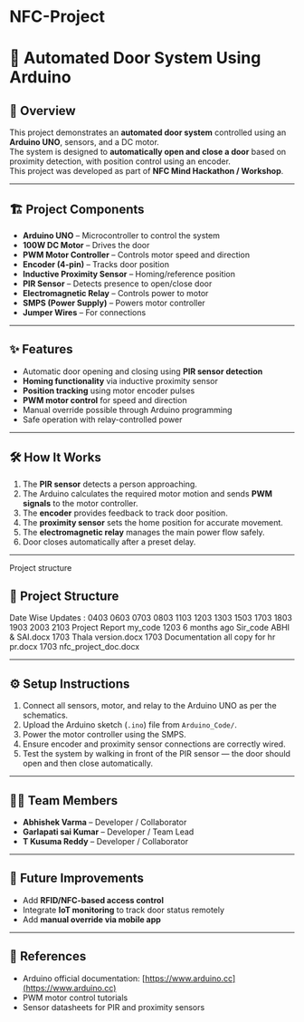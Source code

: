 # NFC-Project
# 🚪 Automated Door System Using Arduino

## 📘 Overview
This project demonstrates an **automated door system** controlled using an **Arduino UNO**, sensors, and a DC motor.  
The system is designed to **automatically open and close a door** based on proximity detection, with position control using an encoder.  
This project was developed as part of **NFC Mind Hackathon / Workshop**.

---

## 🏗️ Project Components

- **Arduino UNO** – Microcontroller to control the system
- **100W DC Motor** – Drives the door
- **PWM Motor Controller** – Controls motor speed and direction
- **Encoder (4-pin)** – Tracks door position
- **Inductive Proximity Sensor** – Homing/reference position
- **PIR Sensor** – Detects presence to open/close door
- **Electromagnetic Relay** – Controls power to motor
- **SMPS (Power Supply)** – Powers motor controller
- **Jumper Wires** – For connections

---

## ✨ Features

- Automatic door opening and closing using **PIR sensor detection**
- **Homing functionality** via inductive proximity sensor
- **Position tracking** using motor encoder pulses
- **PWM motor control** for speed and direction
- Manual override possible through Arduino programming
- Safe operation with relay-controlled power

---

## 🛠️ How It Works

1. The **PIR sensor** detects a person approaching.
2. The Arduino calculates the required motor motion and sends **PWM signals** to the motor controller.
3. The **encoder** provides feedback to track door position.
4. The **proximity sensor** sets the home position for accurate movement.
5. The **electromagnetic relay** manages the main power flow safely.
6. Door closes automatically after a preset delay.

---
Project structure 

## 📂 Project Structure
Date Wise Updates :
0403
0603
0703
0803
1103
1203
1303
1503
1703
1803
1903
2003
2103  Project Report
my_code
 1203
6 months ago
Sir_code
ABHI & SAI.docx 1703 
Thala version.docx
 1703 Documentation 
all copy for hr pr.docx
1703 
nfc_project_doc.docx

---

## ⚙️ Setup Instructions

1. Connect all sensors, motor, and relay to the Arduino UNO as per the schematics.
2. Upload the Arduino sketch (`.ino`) file from `Arduino_Code/`.
3. Power the motor controller using the SMPS.
4. Ensure encoder and proximity sensor connections are correctly wired.
5. Test the system by walking in front of the PIR sensor — the door should open and then close automatically.

---

## 👨‍💻 Team Members

- **Abhishek Varma** –  Developer / Collaborator  
- **Garlapati sai Kumar** – Developer / Team Lead  
- **T Kusuma Reddy** – Developer / Collaborator  

---

## 📌 Future Improvements

- Add **RFID/NFC-based access control**  
- Integrate **IoT monitoring** to track door status remotely  
- Add **manual override via mobile app**  

---

## 📌 References

- Arduino official documentation: [https://www.arduino.cc](https://www.arduino.cc)  
- PWM motor control tutorials  
- Sensor datasheets for PIR and proximity sensors

